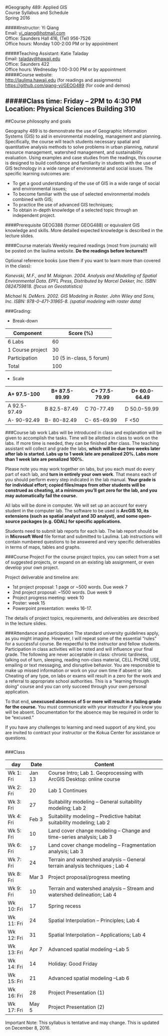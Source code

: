                              
#Geography 489: Applied GIS <br/>Course Syllabus and Schedule <br/>Spring 2016

#####Instructor: Yi Qiang <br/>Email: yi_qiang@hotmail.com <br/>Office: Saunders Hall 416, (Tel) 956-7526 <br/>Office hours: Monday 1:00-2:00 PM or by appointment

#####Teaching Assistant: Katie Taladay<br/>Email: taladay@hawaii.edu<br/>Office: Saunders 422 <br/>Office hours: Wednesday 1:00-3:00 PM or by appointment <br/>
#####Course website:<br/> http://laulima.hawaii.edu (for readings and assignments)<br/>https://github.com/qiang-yi/GEOG489 (for code and demos)

#####Class time: Friday – 2PM to 4:30 PM <br/>Location: Physical Sciences Building 310 
---


##Course philosophy and goals

Geography 489 is to demonstrate the use of Geographic Information Systems (GIS) to aid in environmental modeling, management and planning.  Specifically, the course will teach students necessary spatial and quantitative analysis methods to solve problems in urban planning, natural resource management, watershed management, and sustainability evaluation.  Using examples and case studies from the readings, this course is designed to build confidence and familiarity in students with the use of GIS technology in a wide range of environmental and social issues. The specific learning outcomes are:
* 	To get a good understanding of the use of GIS in a wide range of social and environmental issues;
* 	To become familiar with the use of selected environmental models combined with GIS;
* 	To practice the use of advanced GIS techniques;
* 	To obtain in-depth knowledge of a selected topic through an independent project.

####Prerequisite 
GEOG388 (former GEOG488) or equivalent GIS knowledge and skills.  More detailed expected knowledge is described in the lecture slides.

####Course materials
Weekly required readings (most from journals) will be posted on the laulima website. **Do the readings before lectures!!!**

Optional reference books (use them if you want to learn more than covered in the class):

*Kanevski, M.F., and M. Maignan. 2004. Analysis and Modelling of Spatial Environmental Data. EPFL Press, Distributed by Marcel Dekker, Inc. ISBN: 0824759818. (focus on Geostatistics)*

*Michael N. DeMers. 2002. GIS Modeling in Raster. John Wiley and Sons, Inc. ISBN: 978-0-471-31965-8. (spatial modeling with raster data)*

###Grading:
* Break-down

|Component	|Score (%)|
|---------|---------|
|6 Labs	|60|
|1 Course project	|30|
|Participation	|10 (5 in-class, 5 forum)| 
|Total	|100|

*	Scale

|A+ 97.5-100	|B+ 87.5-89.99	|C+ 77.5-79.99	|D+ 60.0-64.49|
|---------------|-------|--------|--------|
|A   92.5-97.49	|B   82.5-87.49	|C   70-77.49	|D   50.0-59.99|
|A-  90-92.49	|B-  80-82.49	|C-  65-69.99	|F   <50|

###Course lab work
Labs will be introduced in class and explanation will be given to accomplish the tasks.  Time will be allotted in class to work on the labs.  If more time is needed, they can be finished after class.  The teaching assistant will collect and grade the labs, **which will be due two weeks later after lab is started.  Labs up to 1 week late are penalized 20%. Labs more than 1 week late are penalized 100%.**

Please note you may work together on labs, but you each must do every part of each lab, and **turn in entirely your own work**.  That means each of you should perform every step indicated in the lab manual. **Your grade is for individual effort; copied files/maps from other students will be construed as cheating, at a minimum you’ll get zero for the lab, and you may automatically fail the course.**

All labs will be done in computer. We will set up an account for every student in the computer lab. The software to be used is **ArcGIS 10, its extensions (such as spatial analyst and 3D analyst), and some open-source packages (e.g. GDAL) for specific applications.**

Students need to submit lab reports for each lab. The lab report should be in **Microsoft Word** file format and submitted to Laulima. Lab instructions will contain numbered questions to be answered and very specific deliverables in terms of maps, tables and graphs.

###Course Project
For the course project topics, you can select from a set of suggested projects, or expand on an existing lab assignment, or even develop your own project. 

Project deliverable and timeline are:
*	1st project proposal: 1 page or ~500 words. Due week 7
*	2nd project proposal: ~1500 words. Due week 9
*	Project progress meeting: week 10
*	Poster: week 15
*	Powerpoint presentation: weeks 16-17.

The details of project topics, requirements, and deliverables are described in the lecture slides.

###Attendance and participation
The standard university guidelines apply, as you might imagine. However, I will repeat some of the essential “rules” for a successful course.  Be respectful to the instructor and fellow students.  Participation in class activities will be noted and will influence your final grade.  The following are never acceptable in class: chronic tardiness, talking out of turn, sleeping, reading non-class material, CELL PHONE USE, emailing or text messaging, and disruptive behavior.  You are responsible to make up missed information or work on your own time if absent or late.  Cheating of any type, on labs or exams will result in a zero for the work and a referral to appropriate school authorities.  This is a “learning through doing” course and you can only succeed through your own personal application.  

To that end, **unexcused absences of 5 or more will result in a failing grade for the course.**  You must communicate with your instructor if you know you will be absent.  Documentation for the absence may be required in order to be “excused.”  

If you have any challenges to learning and need support of any kind, you are invited to contract your instructor or the Kokua Center for assistance or questions.  

![]()

  
###Class

|day |   Date    |  Content|
|---|---|---|
|Wk 1: Fri	|Jan 13	|Course Intro; Lab 1. Geoprocessing with ArcGIS Desktop: online course|
|Wk 2: Fri	|20	|Lab 1 Continues|
|Wk 3: Fri	|27	|Suitability modeling – General suitability modeling; Lab 2|
|Wk 4: Fri	|Feb 3	|Suitability modeling – Predictive habitat suitability modeling; Lab 2|
|Wk 5: Fri	|10	|Land cover change modeling – Change and time-series analysis; Lab 3|
|Wk 6: Fri	|17	|Land cover change modeling  – Fragmentation analysis; Lab 3|
|Wk 7: Fri	|24	|Terrain and watershed analysis – General terrain analysis techniques ; Lab 4|
|Wk 8: Fri	|Mar 3	|Project proposal/progress meeting |
|Wk 9: Fri	|10	|Terrain and watershed analysis – Stream and watershed delineation; Lab 4|
|Wk 10: Fri	|17	|Spring recess|
|Wk 11: Fri	|24	|Spatial Interpolation –  Principles; Lab 4| 
|Wk 12: Fri	|31	|Spatial Interpolation – Applications; Lab 4|
|Wk 13: Fri	|Apr 7	|Advanced spatial modeling –Lab 5|
|Wk 14: Fri	|14	|Holiday: Good Friday |
|Wk 15: Fri	|21	|Advanced spatial modeling –Lab 6|
|Wk 16: Fri	|28	|Project Presentation (1)|
|Wk 17: Fri|	May 5	|Project Presentation (2)|





























Important Note: This syllabus is tentative and may change. This is updated on December 8, 2016. 
